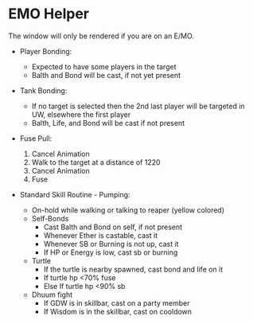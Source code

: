 # EMO Helper

The window will only be rendered if you are on an E/MO.

- Player Bonding:
    - Expected to have some players in the target
    - Balth and Bond will be cast, if not yet present

- Tank Bonding:
    - If no target is selected then the 2nd last player will be targeted in UW, elsewhere the first player
    - Balth, Life, and Bond will be cast if not present

- Fuse Pull:
    1. Cancel Animation
    2. Walk to the target at a distance of 1220
    3. Cancel Animation
    4. Fuse

- Standard Skill Routine - Pumping:
    - On-hold while walking or talking to reaper (yellow colored)
    - Self-Bonds
        - Cast Balth and Bond on self, if not present
        - Whenever Ether is castable, cast it
        - Whenever SB or Burning is not up, cast it
        - If HP or Energy is low, cast sb or burning
    - Turtle
        - If the turtle is nearby spawned, cast bond and life on it
        - If turtle hp <70% fuse
        - Else If turtle hp <90% sb
    - Dhuum fight
        - If GDW is in skillbar, cast on a party member
        - If Wisdom is in the skillbar, cast on cooldown
